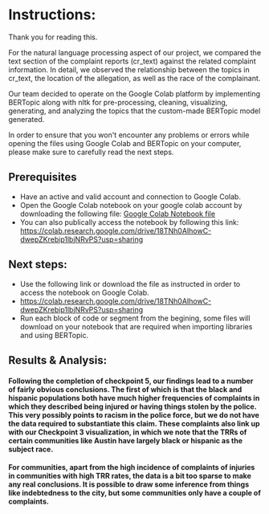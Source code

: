# Instructions:

Thank you for reading this.

For the natural language processing aspect of our project, we compared the text section of the complaint reports (cr_text) against the related complaint information. In detail, we observed the relationship between the topics in cr_text, the location of the allegation, as well as the race of the complainant.

Our team decided to operate on the Google Colab platform by implementing BERTopic along with nltk for pre-processing, cleaning, visualizing, generating, and analyzing the topics that the custom-made BERTopic model generated. 

In order to ensure that you won't encounter any problems or errors while opening the files using Google Colab and BERTopic on your computer, please make sure to
carefully read the next steps.

## Prerequisites
- Have an active and valid account and connection to Google Colab.
- Open the Google Colab notebook on your google colab account by downloading the following file: [Google Colab Notebook file](src/checkpoint_5.ipynb)
- You can also publically access the notebook by following this link: https://colab.research.google.com/drive/18TNh0AIhowC-dwepZKrebip1lbjNRvPS?usp=sharing

## Next steps:
- Use the following link or download the file as instructed in order to access the notebook on Google Colab.
- https://colab.research.google.com/drive/18TNh0AIhowC-dwepZKrebip1lbjNRvPS?usp=sharing
- Run each block of code or segment from the begining, some files will download on your notebook that are required when importing libraries and using BERTopic.

## Results & Analysis:
#### Following the completion of checkpoint 5, our findings lead to a number of fairly obvious conclusions. The first of which is that the black and hispanic populations both have much higher frequencies of complaints in which they described being injured or having things stolen by the police. This very possibly points to racism in the police force, but we do not have the data required to substantiate this claim. These complaints also link up with our Checkpoint 3 visualization, in which we note that the TRRs of certain communities like Austin have largely black or hispanic as the subject race. 

#### For communities, apart from the high incidence of complaints of injuries in communities with high TRR rates, the data is a bit too sparse to make any real conclusions. It is possible to draw some inference from things like indebtedness to the city, but some communities only have a couple of complaints.


